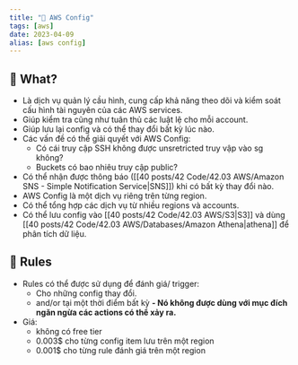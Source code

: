 ```yaml
---
title: "🌱 AWS Config"
tags: [aws]
date: 2023-04-09
alias: [aws config]
---
```


## 🌿 What?
- Là dịch vụ quản lý cầu hình, cung cấp khả năng theo dõi và kiểm soát cấu hình tài nguyên của các AWS services.
- Giúp kiểm tra cũng như tuân thủ các luật lệ cho mỗi account.
- Giúp lưu lại config và có thể thay đổi bất kỳ lúc nào.
- Các vấn đề có thể giải quyết với AWS Config:
	- Có cái truy cập SSH không được unsretricted truy vập vào sg không?
	- Buckets có bao nhiêu truy cập public?
- Có thể nhận được thông báo ([[40 posts/42 Code/42.03 AWS/Amazon SNS - Simple Notification Service|SNS]]) khi có bất kỳ thay đổi nào.
- AWS Config là một dịch vụ riêng trên từng region.
- Có thể tổng hợp các dịch vụ từ nhiều regions và accounts.
- Có thể lưu config vào [[40 posts/42 Code/42.03 AWS/S3|S3]] và dùng [[40 posts/42 Code/42.03 AWS/Databases/Amazon Athena|athena]] để phân tích dữ liệu.

## 🌿 Rules
- Rules có thể được sử dụng để đánh giá/ trigger:
	- Cho những config thay đổi.
	- and/or tại một thời điểm bất kỳ
**- Nó không được dùng với mục đích ngăn ngừa các actions có thể xảy ra.**
- Giá: 
	- không có free tier
	- 0.003$ cho từng config item lưu trên một region
	- 0.001$ cho từng rule đánh giá trên một region

